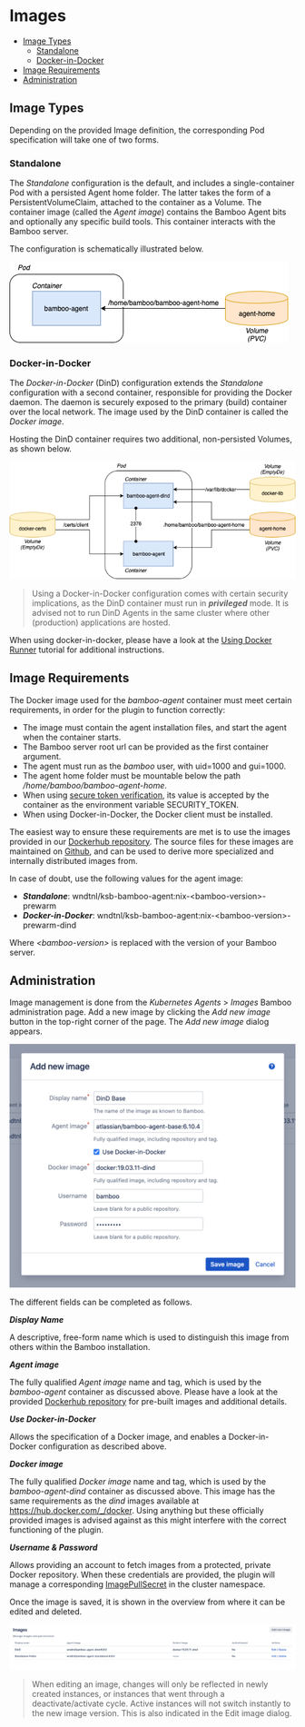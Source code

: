 # Images

- [Image Types](/administration/images/images.md?id=image-types)
    - [Standalone](/administration/images/images.md?id=standalone)
    - [Docker-in-Docker](/administration/images/images.md?id=docker-in-docker)
- [Image Requirements](/administration/images/images.md?id=image-requirements)
- [Administration](/administration/images/images.md?id=administration)

## Image Types

Depending on the provided Image definition, the corresponding Pod specification will take one of two forms.

### Standalone

The *Standalone* configuration is the default, and includes a single-container Pod with a persisted Agent home folder.
The latter takes the form of a PersistentVolumeClaim, attached to the container as a Volume.
The container image (called the *Agent image*) contains the Bamboo Agent bits and optionally any specific build tools.
This container interacts with the Bamboo server. 

The configuration is schematically illustrated below.

<kbd>![image-type-standalone](../../_media/images/image_type_standalone.png "Image Type Standalone")</kbd>

### Docker-in-Docker 

The *Docker-in-Docker* (DinD) configuration extends the *Standalone* configuration with a second container, responsible for
providing the Docker daemon. The daemon is securely exposed to the primary (build) container over the local network.
The image used by the DinD container is called the *Docker image*.

Hosting the DinD container requires two additional, non-persisted Volumes, as shown below.

<kbd>![image-type-dind](../../_media/images/image_type_dind.png "Image Type DinD")</kbd>

> Using a Docker-in-Docker configuration comes with certain security implications, as the DinD container must run in ***privileged*** mode.
> It is advised not to run DinD Agents in the same cluster where other (production) applications are hosted. 

When using docker-in-docker, please have a look at the [Using Docker Runner](/tutorials/docker_runner) tutorial
for additional instructions.

## Image Requirements

The Docker image used for the *bamboo-agent* container must meet certain requirements, in order for the plugin to function correctly:

- The image must contain the agent installation files, and start the agent when the container starts.
- The Bamboo server root url can be provided as the first container argument.
- The agent must run as the *bamboo* user, with uid=1000 and gui=1000.
- The agent home folder must be mountable below the path */home/bamboo/bamboo-agent-home*.
- When using [secure token verification](https://confluence.atlassian.com/bamboo/agent-authentication-289277196.html#Agentauthentication-SecuritytokenverificationSecuritytokenverification), its value is accepted by the container as the environment variable SECURITY_TOKEN.
- When using Docker-in-Docker, the Docker client must be installed.

The easiest way to ensure these requirements are met is to use the images provided in our [Dockerhub repository](https://hub.docker.com/r/wndtnl/ksb-bamboo-agent).
The source files for these images are maintained on [Github](https://github.com/wndtnl/ksb-bamboo-agent), and can be used to derive
more specialized and internally distributed images from.

In case of doubt, use the following values for the agent image:

- ***Standalone***: wndtnl/ksb-bamboo-agent:nix-\<bamboo-version\>-prewarm
- ***Docker-in-Docker***: wndtnl/ksb-bamboo-agent:nix-\<bamboo-version\>-prewarm-dind

Where *\<bamboo-version\>* is replaced with the version of your Bamboo server.

## Administration

Image management is done from the *Kubernetes Agents* > *Images* Bamboo administration page. Add a new image by clicking the *Add new image*
button in the top-right corner of the page. The *Add new image* dialog appears.

<kbd>![image-add](../../_media/screenshots/image_add.png "Image Add")</kbd>

The different fields can be completed as follows.

***Display Name***

A descriptive, free-form name which is used to distinguish this image from others within the Bamboo installation.

***Agent image***

The fully qualified *Agent image* name and tag, which is used by the *bamboo-agent* container as discussed above.
Please have a look at the provided [Dockerhub repository](https://hub.docker.com/r/wndtnl/ksb-bamboo-agent) for pre-built images and additional details.

***Use Docker-in-Docker***

Allows the specification of a Docker image, and enables a Docker-in-Docker configuration as described above.

***Docker image***

The fully qualified *Docker image* name and tag, which is used by the *bamboo-agent-dind* container as discussed above. This image has the same requirements as the *dind* images available at
https://hub.docker.com/_/docker. Using anything but these officially provided images is advised against as this might interfere with
the correct functioning of the plugin.

***Username & Password***

Allows providing an account to fetch images from a protected, private Docker repository. When these credentials are provided,
the plugin will manage a corresponding [ImagePullSecret](https://kubernetes.io/docs/concepts/containers/images/#specifying-imagepullsecrets-on-a-pod)
in the cluster namespace.

Once the image is saved, it is shown in the overview from where it can be edited and deleted.

<kbd>![image-overview](../../_media/screenshots/image_overview.png "Image Overview")</kbd>

> When editing an image, changes will only be reflected in newly created instances, or instances that went through a deactivate/activate cycle.
> Active instances will not switch instantly to the new image version. This is also indicated in the Edit image dialog.
